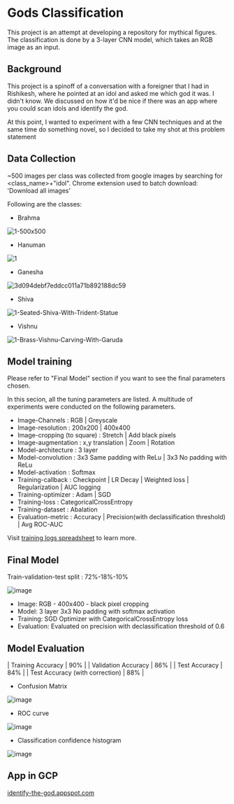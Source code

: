 # Gods Classification

This project is an attempt at developing a repository for mythical figures. 
The classification is done by a 3-layer CNN model, which takes an RGB image as an input. 


## Background

This project is a spinoff of a conversation with a foreigner that I had in Rishikesh, where he pointed at an idol and asked me which god it was. I didn't know. We discussed on how it'd be nice if there was an app where you could scan idols and identify the god.

At this point, I wanted to experiment with a few CNN techniques and at the same time do something novel, so I decided to take my shot at this problem statement

## Data Collection

~500 images per class was collected from google images by searching for <class_name>+"idol". 
Chrome extension used to batch download: 'Download all images'

Following are the classes:
- Brahma

![1-500x500](https://user-images.githubusercontent.com/19368262/155070249-dd50ec71-d8ec-4643-8d38-eb5015869c4f.jpg)

- Hanuman

![1](https://user-images.githubusercontent.com/19368262/155070310-6760f4bf-2090-4f3a-9309-5a6f8428a182.jpg)

- Ganesha

![3d094debf7eddcc011a71b892188dc59](https://user-images.githubusercontent.com/19368262/155070290-ad2debaa-197a-444f-973a-5ec2cf54725f.jpg)

- Shiva

![1-Seated-Shiva-With-Trident-Statue](https://user-images.githubusercontent.com/19368262/155070333-5a880e53-abf4-485d-849c-dcd8de7a9485.jpg)

- Vishnu

![1-Brass-Vishnu-Carving-With-Garuda](https://user-images.githubusercontent.com/19368262/155070355-497ffc64-06bf-4d0d-bbe5-5c65e25b5b98.jpg)

## Model training

Please refer to "Final Model" section if you want to see the final parameters chosen.

In this secion, all the tuning parameters are listed. A multitude of experiments were conducted on the following parameters. 


- Image-Channels : RGB | Greyscale
- Image-resolution : 200x200 | 400x400
- Image-cropping (to square) : Stretch | Add black pixels
- Image-augmentation : x,y translation | Zoom | Rotation
- Model-architecture : 3 layer
- Model-convolution : 3x3 Same padding with ReLu | 3x3 No padding with ReLu
- Model-activation : Softmax
- Training-callback : Checkpoint | LR Decay | Weighted loss | Regularization | AUC logging
- Training-optimizer : Adam | SGD
- Training-loss : CategoricalCrossEntropy
- Training-dataset : Abalation
- Evaluation-metric : Accuracy | Precision(with declassification threshold) | Avg ROC-AUC

Visit [training logs spreadsheet](https://docs.google.com/spreadsheets/d/14M4bjHU0hTsIOE5Kg2HED66Pj8S2rfyHNIVaIluxvsc/edit?usp=sharing) to learn more.


## Final Model

Train-validation-test split : 72%-18%-10%

![image](https://user-images.githubusercontent.com/19368262/155069292-95a9e859-a4b5-42e3-a051-bc2c203c63b9.png)

- Image: RGB - 400x400 - black pixel cropping
- Model: 3 layer 3x3 No padding with softmax activation
- Training: SGD Optimizer with CategoricalCrossEntropy loss
- Evaluation: Evaluated on precision with declassification threshold of 0.6

## Model Evaluation

| Training Accuracy               | 90% |
| Validation Accuracy             | 86% |
| Test Accuracy                   | 84% |
| Test Accuracy (with correction) | 88% |

- Confusion Matrix

![image](https://user-images.githubusercontent.com/19368262/155069393-2b90a27c-4f90-4460-bccf-43ff5a18ad40.png)

- ROC curve

![image](https://user-images.githubusercontent.com/19368262/155069512-bd2081c7-bbf6-4ed4-aff9-c17a7ab87dd7.png)

- Classification confidence histogram

![image](https://user-images.githubusercontent.com/19368262/155069617-1400eecf-7519-41a3-9432-a44047021848.png)


## App in GCP

[identify-the-god.appspot.com](http://identify-the-god.appspot.com)

